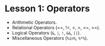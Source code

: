 # Lesson 1: Operators

* Arithmetic Operators.
* Relational Operators (==, !=, <, >, <=, >=).
* Logical Operators (`&`, `|`, `!`, `&&`, `||`).
* Miscellaneous Operators (`%in%`, `%*%`).
